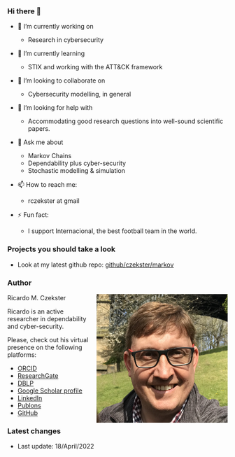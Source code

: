 ### Hi there 👋


- 🔭 I’m currently working on
  - Research in cybersecurity

- 🌱 I’m currently learning
  - STIX and working with the ATT&CK framework

- 👯 I’m looking to collaborate on
  - Cybersecurity modelling, in general

- 🤔 I’m looking for help with
  - Accommodating good research questions into well-sound scientific papers. 

- 💬 Ask me about
  - Markov Chains
  - Dependability plus cyber-security
  - Stochastic modelling & simulation

- 📫 How to reach me:
  - rczekster at gmail

- ⚡ Fun fact:
  - I support Internacional, the best football team in the world.

### Projects you should take a look
- Look at my latest github repo: [github/czekster/markov](https://github.com/czekster/markov)

### Author
<img align="right" width="300" src="https://github.com/czekster/markov/blob/main/images/rmc.png">
Ricardo M. Czekster

Ricardo is an active researcher in dependability and cyber-security.

Please, check out his virtual presence on the following platforms:
- [ORCID](https://orcid.org/0000-0002-6636-4398)
- [ResearchGate](https://www.researchgate.net/profile/Ricardo-Czekster)
- [DBLP](https://dblp.uni-trier.de/pers/hd/c/Czekster:Ricardo_M=)
- [Google Scholar profile](https://scholar.google.com.br/citations?user=M4SZcHsAAAAJ)
- [LinkedIn](https://www.linkedin.com/in/ricardoczekster/)
- [Publons](https://publons.com/researcher/1440444/ricardo-m-czekster/)
- [GitHub](https://github.com/czekster/)

### Latest changes
- Last update: 18/April/2022


